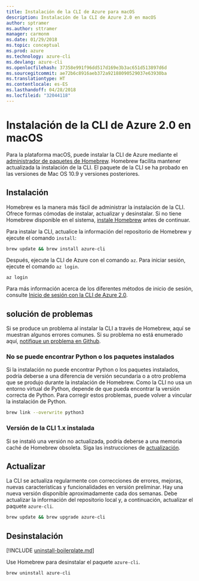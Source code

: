 ```yaml
---
title: Instalación de la CLI de Azure para macOS
description: Instalación de la CLI de Azure 2.0 en macOS
author: sptramer
ms.author: sttramer
manager: carmonm
ms.date: 01/29/2018
ms.topic: conceptual
ms.prod: azure
ms.technology: azure-cli
ms.devlang: azure-cli
ms.openlocfilehash: 37358e991f96dd517d169e3b3ac651d513897d6d
ms.sourcegitcommit: ae72b6c8916aeb372a92188090529037e63930ba
ms.translationtype: HT
ms.contentlocale: es-ES
ms.lasthandoff: 04/28/2018
ms.locfileid: "32044118"
---
```

# <a name="install-azure-cli-20-on-macos"></a>Instalación de la CLI de Azure 2.0 en macOS

Para la plataforma macOS, puede instalar la CLI de Azure mediante el [administrador de paquetes de Homebrew](http://brew.sh). Homebrew facilita mantener actualizada la instalación de la CLI. El paquete de la CLI se ha probado en las versiones de Mac OS 10.9 y versiones posteriores.

## <a name="install"></a>Instalación

Homebrew es la manera más fácil de administrar la instalación de la CLI. Ofrece formas cómodas de instalar, actualizar y desinstalar.
Si no tiene Homebrew disponible en el sistema, [instale Homebrew](https://docs.brew.sh/Installation.html) antes de continuar.

Para instalar la CLI, actualice la información del repositorio de Homebrew y ejecute el comando `install`:

```bash
brew update && brew install azure-cli
```

Después, ejecute la CLI de Azure con el comando `az`. Para iniciar sesión, ejecute el comando `az login`.

```azurecli
az login
```

Para más información acerca de los diferentes métodos de inicio de sesión, consulte [Inicio de sesión con la CLI de Azure 2.0](authenticate-azure-cli.md).

## <a name="troubleshooting"></a>solución de problemas

Si se produce un problema al instalar la CLI a través de Homebrew, aquí se muestran algunos errores comunes. Si su problema no está enumerado aquí, [notifique un problema en Github](https://github.com/Azure/azure-cli/issues).

### <a name="unable-to-find-python-or-installed-packages"></a>No se puede encontrar Python o los paquetes instalados

Si la instalación no puede encontrar Python o los paquetes instalados, podría deberse a una diferencia de versión secundaria o a otro problema que se produjo durante la instalación de Homebrew. Como la CLI no usa un entorno virtual de Python, depende de que pueda encontrar la versión correcta de Python. Para corregir estos problemas, puede volver a vincular la instalación de Python.

```bash
brew link --overwrite python3
```

### <a name="cli-version-1x-is-installed"></a>Versión de la CLI 1.x instalada

Si se instaló una versión no actualizada, podría deberse a una memoria caché de Homebrew obsoleta. Siga las instrucciones de [actualización](#Update).

## <a name="update"></a>Actualizar

La CLI se actualiza regularmente con correcciones de errores, mejoras, nuevas características y funcionalidades en versión preliminar. Hay una nueva versión disponible aproximadamente cada dos semanas. Debe actualizar la información del repositorio local y, a continuación, actualizar el paquete `azure-cli`.

```bash
brew update && brew upgrade azure-cli
```

## <a name="uninstall"></a>Desinstalación

[!INCLUDE [uninstall-boilerplate.md](includes/uninstall-boilerplate.md)]

Use Homebrew para desinstalar el paquete `azure-cli`.

```bash
brew uninstall azure-cli
```
